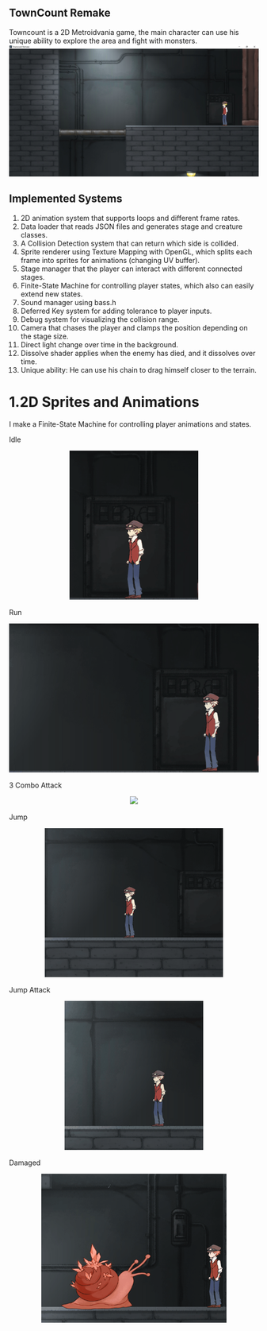 
## TownCount Remake
Towncount is a 2D Metroidvania game, the main character can use his unique ability to explore the area and fight with monsters.
![](figure/init.jpg)

## Implemented Systems
1. 2D animation system that supports loops and different frame rates.
2. Data loader that reads JSON files and generates stage and creature classes.
3. A Collision Detection system that can return which side is collided.
4. Sprite renderer using Texture Mapping with OpenGL, which splits each frame into sprites for animations (changing UV buffer).
5. Stage manager that the player can interact with different connected stages.
6. Finite-State Machine for controlling player states, which also can easily extend new states.
7. Sound manager using bass.h
8. Deferred Key system for adding tolerance to player inputs.
9. Debug system for visualizing the collision range.
10. Camera that chases the player and clamps the position depending on the stage size. 
11. Direct light change over time in the background.
12. Dissolve shader applies when the enemy has died, and it dissolves over time.
13. Unique ability: He can use his chain to drag himself closer to the terrain.

# 1.2D Sprites and Animations
I make a Finite-State Machine for controlling player animations and states.

Idle

<p align="center">
<img  height="300" src="figure/idle.gif">
</p>

Run

<p align="center">
<img height="300" src="figure/run.gif">
</p>

3 Combo Attack

<p align="center">
<img height="300" src="figure/attack.gif">
</p>

Jump

<p align="center">
<img  height="300" src="figure/jump.gif">
</p>

Jump Attack

<p align="center">
<img  height="300" src="figure/jumpattack.gif">
</p>

Damaged

<p align="center">
<img  height="300" src="figure/damage.gif">
</p>



